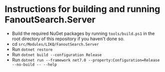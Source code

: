 # Instructions for building and running FanoutSearch.Server

- Build the required NuGet packages by running `tools/build.ps1` in the root directory of this repository if you haven't done so.
- cd `src/Modules/LIKQ/FanoutSearch.Server`
- Run `dotnet restore`
- Run `dotnet build --configuration Release`
- Run `dotnet run --framework net7.0 --property:Configuration=Release --no-build -- --help`
